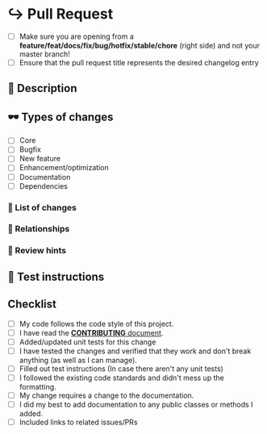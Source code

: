<!---
Thanks for filing a pull request 😄 ! Before you submit, please read the following:

Search open/closed issues before submitting since someone might have pushed the same thing before!

This template is entirely optional and can be removed, but is here to help both you and us.
Provide a general summary of your changes in the title above.
Anything on lines wrapped in comments like these will not show up in the final text.
-->

# ↪️ Pull Request

<!--
Put an `x` into the [ ] to show you have filled the information
-->

- [ ] Make sure you are opening from a **feature/feat/docs/fix/bug/hotfix/stable/chore** (right side) and not your master branch!
- [ ] Ensure that the pull request title represents the desired changelog entry

## 📒 Description

<!--- Describe your changes in detail here. -->

## 🕶️ Types of changes

<!--- What types of changes does your code introduce? Put an `x` in all the boxes that apply. -->
<!-- - **Bug fix** (non-breaking change which fixes an issue) -->
<!-- - **New feature** (non-breaking change which adds functionality) -->
<!-- - **Breaking change** (fix or feature that would cause existing functionality to change) -->

- [ ] Core
- [ ] Bugfix
- [ ] New feature
- [ ] Enhancement/optimization
- [ ] Documentation
- [ ] Dependencies

### 🤯 List of changes
<!-- The changelog of this PR. It's useful for bigger PR-s -->

### 👫 Relationships
<!-- Mention your Issue or other PR, which connects with this PR -->

<!-- If you want to close the main issue automatically after PR is merged -->
<!-- https://help.github.com/articles/closing-issues-using-keywords/ -->

<!-- Closes #your_issue_number -->

### 🔎 Review hints
<!-- Tips to the reviewer about how this should be tested -->

## 🚨 Test instructions

<!-- In case it is impossible (or too hard) to reliably test this feature/fix with unit tests, please provide test instructions! -->

## Checklist

<!--- Go over all the following points, and put an `x` in all the boxes that apply. -->
<!--- If you're unsure about any of these, don't hesitate to ask. We're here to help! -->
- [ ] My code follows the code style of this project.
- [ ] I have read the [**CONTRIBUTING** document](../contributing.md).
- [ ] Added/updated unit tests for this change
- [ ] I have tested the changes and verified that they work and don't break anything (as well as I can manage).
- [ ] Filled out test instructions (In case there aren't any unit tests)
- [ ] I followed the existing code standards and didn't mess up the formatting.
- [ ] My change requires a change to the documentation.
- [ ] I did my best to add documentation to any public classes or methods I added.
- [ ] Included links to related issues/PRs
